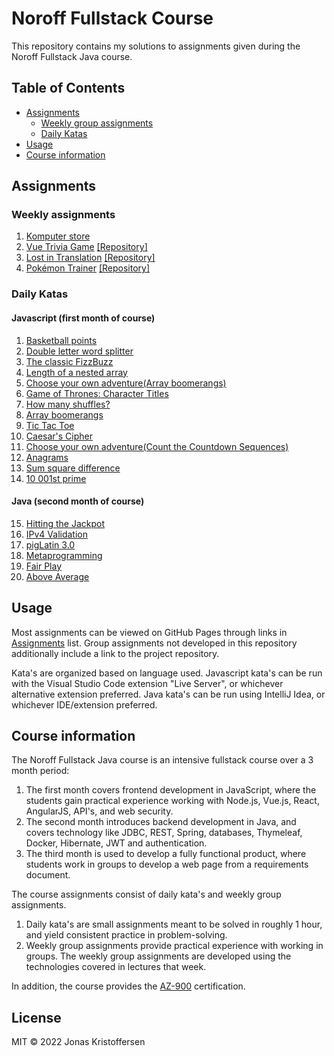 # Noroff Fullstack Course
This repository contains my solutions to assignments given during the Noroff Fullstack Java course.

## Table of Contents
   * [Assignments](#assignments)
     * [Weekly group assignments](#weekly-group-assignments)
     * [Daily Katas](#daily-katas)
   * [Usage](#usage)
   * [Course information](#course-information)

## Assignments
### Weekly assignments
1. [Komputer store](https://jonaskris.github.io/noroff-fullstack-course/assignments/1)
2. [Vue Trivia Game](https://jorgsaa.github.io/vue-trivia-game/) [\[Repository\]](https://github.com/jorgsaa/vue-trivia-game) 
3. [Lost in Translation](https://pucko321.github.io/lost-in-translation/#) [\[Repository\]](https://github.com/Pucko321/lost-in-translation) 
4. [Pokémon Trainer](https://jorgsaa.github.io/pokemon-trainer) [\[Repository\]](https://github.com/Jorgsaa/pokemon-trainer)

### Daily Katas
#### Javascript (first month of course)
1. [Basketball points](https://jonaskris.github.io/noroff-fullstack-course/assignments/katas/javascript/1)
2. [Double letter word splitter](https://jonaskris.github.io/noroff-fullstack-course/assignments/katas/javascript/2)
3. [The classic FizzBuzz](https://jonaskris.github.io/noroff-fullstack-course/assignments/katas/javascript/3)
4. [Length of a nested array](https://jonaskris.github.io/noroff-fullstack-course/assignments/katas/javascript/4)
5. [Choose your own adventure(Array boomerangs)](https://jonaskris.github.io/noroff-fullstack-course/assignments/katas/javascript/5)
6. [Game of Thrones: Character Titles](https://jonaskris.github.io/noroff-fullstack-course/assignments/katas/javascript/6)
7. [How many shuffles?](https://jonaskris.github.io/noroff-fullstack-course/assignments/katas/javascript/7)
8. [Array boomerangs](https://jonaskris.github.io/noroff-fullstack-course/assignments/katas/javascript/5)
9. [Tic Tac Toe](https://jonaskris.github.io/noroff-fullstack-course/assignments/katas/javascript/9)
10. [Caesar's Cipher](https://jonaskris.github.io/noroff-fullstack-course/assignments/katas/javascript/10)
11. [Choose your own adventure(Count the Countdown Sequences)](https://jonaskris.github.io/noroff-fullstack-course/assignments/katas/javascript/11)
12. [Anagrams](https://jonaskris.github.io/noroff-fullstack-course/assignments/katas/javascript/12)
13. [Sum square difference](https://github.com/jonaskris/noroff-fullstack-course/tree/master/assignments/katas/javascript/13)
14. [10 001st prime](https://jonaskris.github.io/noroff-fullstack-course/assignments/katas/javascript/14)
#### Java (second month of course)
15. [Hitting the Jackpot](https://github.com/jonaskris/noroff-fullstack-course/tree/master/assignments/katas/java/15)
16. [IPv4 Validation](https://github.com/jonaskris/noroff-fullstack-course/tree/master/assignments/katas/java/16)
17. [pigLatin 3.0](https://github.com/jonaskris/noroff-fullstack-course/tree/master/assignments/katas/java/17)
18. [Metaprogramming](https://github.com/jonaskris/noroff-fullstack-course/tree/master/assignments/katas/java/18)
19. [Fair Play](https://github.com/jonaskris/noroff-fullstack-course/tree/master/assignments/katas/java/19)
20. [Above Average](https://github.com/jonaskris/noroff-fullstack-course/tree/master/assignments/katas/java/20)

## Usage
Most assignments can be viewed on GitHub Pages through links in [Assignments](#assignments) list.
Group assignments not developed in this repository additionally include a link to the project repository.

Kata's are organized based on language used. 
Javascript kata's can be run with the Visual Studio Code extension "Live Server", or whichever alternative extension preferred.
Java kata's can be run using IntelliJ Idea, or whichever IDE/extension preferred.

## Course information
The Noroff Fullstack Java course is an intensive fullstack course over a 3 month period: 

1. The first month covers frontend development in JavaScript, where the students gain practical experience working with Node.js, Vue.js, React, AngularJS, API's, and web security.
2. The second month introduces backend development in Java, and covers technology like JDBC, REST, Spring, databases, Thymeleaf, Docker, Hibernate, JWT and authentication.
3. The third month is used to develop a fully functional product, where students work in groups to develop a web page from a requirements document.
   
The course assignments consist of daily kata's and weekly group assignments.
1. Daily kata's are small assignments meant to be solved in roughly 1 hour, and yield consistent practice in problem-solving.
2. Weekly group assignments provide practical experience with working in groups. The weekly group assignments are developed using the technologies covered in lectures that week.

In addition, the course provides the [AZ-900](https://docs.microsoft.com/en-us/learn/certifications/exams/az-900) certification.

## License
MIT © 2022 Jonas Kristoffersen
